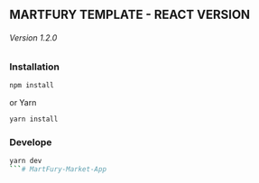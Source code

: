 ## MARTFURY TEMPLATE - REACT VERSION
###### Version 1.2.0
### Installation
```bash
npm install
```
or Yarn
```bash
yarn install 
```
### Develope
```bash
yarn dev 
```# MartFury-Market-App
